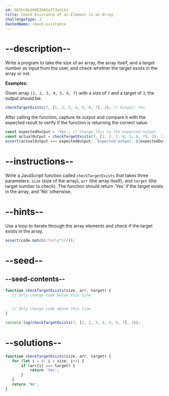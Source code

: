 ```yaml
---
id: 661bc0e16083b65a7f3a3cb1
title: Check Existance of an Element in an Array
challengeType: 1
dashedName: ckeck-existance
---
```


# --description--

Write a program to take the size of an array, the array itself, and a target number as input from the user, and check whether the target exists in the array or not.

**Examples:**

Given array `[1, 2, 3, 4, 5, 6, 7]` with a size of `7` and a target of `3`, the output should be:

```js
checkTargetExists(7, [1, 2, 3, 4, 5, 6, 7], 3); // Output: Yes
```

After calling the function, capture its output and compare it with the expected result to verify if the function is returning the correct value.

```js
const expectedOutput = 'Yes'; // Change this to the expected output
const actualOutput = checkTargetExists(7, [1, 2, 3, 4, 5, 6, 7], 3); // Call the function
assert(actualOutput === expectedOutput, `Expected output: ${expectedOutput}, but got: ${actualOutput}`);
```

# --instructions--

Write a JavaScript function called `checkTargetExists` that takes three parameters: `size` (size of the array), `arr` (the array itself), and `target` (the target number to check). The function should return 'Yes' if the target exists in the array, and 'No' otherwise.

# --hints--

Use a loop to iterate through the array elements and check if the target exists in the array.


```js
assert(code.match(/for\s*\(/));

```

# --seed--
## --seed-contents--

```js
function checkTargetExists(size, arr, target) {
   // Only change code below this line


   // Only change code above this line
}

console.log(checkTargetExists(7, [1, 2, 3, 4, 5, 6, 7], 3));
```

# --solutions--

```js
function checkTargetExists(size, arr, target) {
   for (let i = 0; i < size; i++) {
       if (arr[i] === target) {
           return 'Yes';
       }
   }
   return 'No';
}

```

